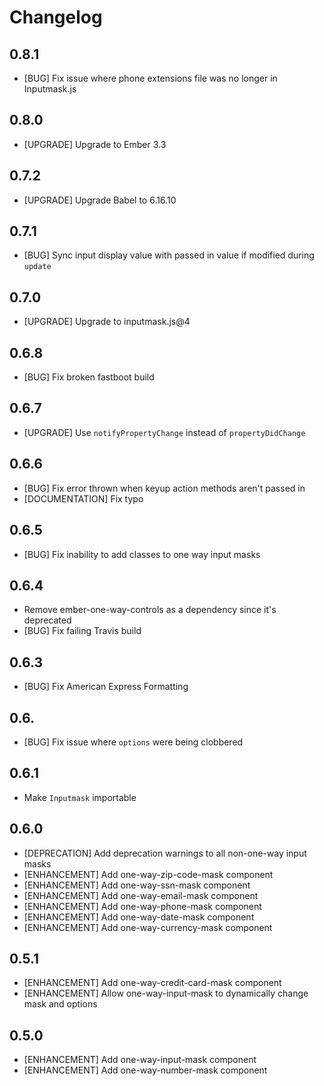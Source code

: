# Changelog

## 0.8.1

- [BUG] Fix issue where phone extensions file was no longer in Inputmask.js

## 0.8.0

- [UPGRADE] Upgrade to Ember 3.3

## 0.7.2

- [UPGRADE] Upgrade Babel to 6.16.10

## 0.7.1

- [BUG] Sync input display value with passed in value if modified during `update`

## 0.7.0

- [UPGRADE] Upgrade to inputmask.js@4

## 0.6.8

- [BUG] Fix broken fastboot build

## 0.6.7

- [UPGRADE] Use `notifyPropertyChange` instead of `propertyDidChange`

## 0.6.6

- [BUG] Fix error thrown when keyup action methods aren't passed in
- [DOCUMENTATION] Fix typo

## 0.6.5

- [BUG] Fix inability to add classes to one way input masks

## 0.6.4

- Remove ember-one-way-controls as a dependency since it's deprecated
- [BUG] Fix failing Travis build

## 0.6.3

- [BUG] Fix American Express Formatting

## 0.6.

- [BUG] Fix issue where `options` were being clobbered

## 0.6.1

- Make `Inputmask` importable

## 0.6.0

- [DEPRECATION] Add deprecation warnings to all non-one-way input masks
- [ENHANCEMENT] Add one-way-zip-code-mask component
- [ENHANCEMENT] Add one-way-ssn-mask component
- [ENHANCEMENT] Add one-way-email-mask component
- [ENHANCEMENT] Add one-way-phone-mask component
- [ENHANCEMENT] Add one-way-date-mask component
- [ENHANCEMENT] Add one-way-currency-mask component

## 0.5.1

- [ENHANCEMENT] Add one-way-credit-card-mask component
- [ENHANCEMENT] Allow one-way-input-mask to dynamically change mask and options

## 0.5.0

- [ENHANCEMENT] Add one-way-input-mask component
- [ENHANCEMENT] Add one-way-number-mask component
